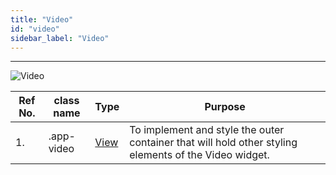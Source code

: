```yaml
---
title: "Video"
id: "video"
sidebar_label: "Video"
---
```

---


![Video](/learn/assets/react-native-styles/video.png)

| Ref No. | class name  | Type | Purpose |
| ---- |-----------|---------|---------|
| 1. |.app-video| [View](/learn/react-native/widgets/view) | To implement and style the outer container that will hold other styling elements of the Video widget.|

